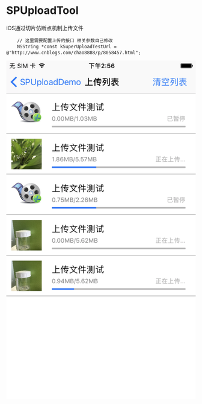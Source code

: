 # SPUploadTool
iOS通过切片仿断点机制上传文件
```objc
    // 这里需要配置上传的接口 相关参数自己修改
    NSString *const kSuperUploadTestUrl = @"http://www.cnblogs.com/chao8888/p/8058457.html";
```
![效果图](./demo.PNG)
